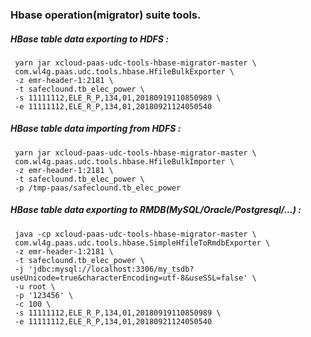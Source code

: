 ### Hbase operation(migrator) suite tools.


##### HBase table data exporting to HDFS :
```
 yarn jar xcloud-paas-udc-tools-hbase-migrator-master \
 com.wl4g.paas.udc.tools.hbase.HfileBulkExporter \
 -z emr-header-1:2181 \
 -t safeclound.tb_elec_power \
 -s 11111112,ELE_R_P,134,01,20180919110850989 \
 -e 11111112,ELE_R_P,134,01,20180921124050540
```

##### HBase table data importing from HDFS :
```
 yarn jar xcloud-paas-udc-tools-hbase-migrator-master \
 com.wl4g.paas.udc.tools.hbase.HfileBulkImporter \
 -z emr-header-1:2181 \
 -t safeclound.tb_elec_power \
 -p /tmp-paas/safeclound.tb_elec_power
```

##### HBase table data exporting to RMDB(MySQL/Oracle/Postgresql/...) :
```
 java -cp xcloud-paas-udc-tools-hbase-migrator-master \
 com.wl4g.paas.udc.tools.hbase.SimpleHfileToRmdbExporter \
 -z emr-header-1:2181 \
 -t safeclound.tb_elec_power \
 -j 'jdbc:mysql://localhost:3306/my_tsdb?useUnicode=true&characterEncoding=utf-8&useSSL=false' \
 -u root \
 -p '123456' \
 -c 100 \
 -s 11111112,ELE_R_P,134,01,20180919110850989 \
 -e 11111112,ELE_R_P,134,01,20180921124050540
```


